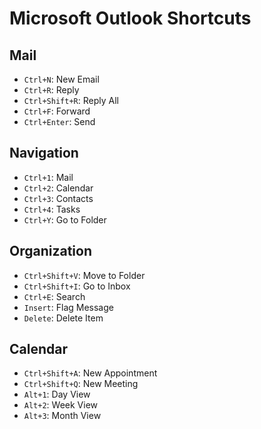 # Microsoft Outlook Shortcuts

## Mail
- `Ctrl+N`: New Email
- `Ctrl+R`: Reply
- `Ctrl+Shift+R`: Reply All
- `Ctrl+F`: Forward
- `Ctrl+Enter`: Send

## Navigation
- `Ctrl+1`: Mail
- `Ctrl+2`: Calendar
- `Ctrl+3`: Contacts
- `Ctrl+4`: Tasks
- `Ctrl+Y`: Go to Folder

## Organization
- `Ctrl+Shift+V`: Move to Folder
- `Ctrl+Shift+I`: Go to Inbox
- `Ctrl+E`: Search
- `Insert`: Flag Message
- `Delete`: Delete Item

## Calendar
- `Ctrl+Shift+A`: New Appointment
- `Ctrl+Shift+Q`: New Meeting
- `Alt+1`: Day View
- `Alt+2`: Week View
- `Alt+3`: Month View
